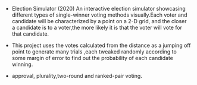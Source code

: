 
- Election Simulator (2020) 
An interactive election simulator showcasing different types of single-winner voting methods visually.Each voter and candidate will be characterized by  a point on a 2-D grid, and the closer a candidate is to a voter,the more likely it is that the voter will vote for that candidate.

- This project uses the votes calculated from the distance as a jumping off point to generate many trials ,each tweaked randomly according to some margin of error to find out the probability of each candidate winning.
-  approval, plurality,two-round and ranked-pair voting.
